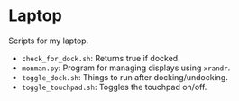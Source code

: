 # Laptop

Scripts for my laptop.

* `check_for_dock.sh`: Returns true if docked.
* `monman.py`: Program for managing displays using `xrandr`.
* `toggle_dock.sh`: Things to run after docking/undocking.
* `toggle_touchpad.sh`: Toggles the touchpad on/off.
